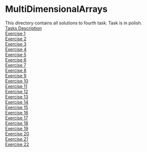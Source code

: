 # MultiDimensionalArrays
This directory contains all solutions to fourth task. Task is in polish.  
<a href="https://github.com/LucasJezap/WDI/tree/master/4.%20MultiDimensionalArrays/cw_04.pdf"> Tasks Description  
<a href="https://github.com/LucasJezap/WDI/tree/master/4.%20MultiDimensionalArrays/Ćw4_1.cpp"> Exercise 1  
<a href="https://github.com/LucasJezap/WDI/tree/master/4.%20MultiDimensionalArrays/Ćw4_2.cpp"> Exercise 2  
<a href="https://github.com/LucasJezap/WDI/tree/master/4.%20MultiDimensionalArrays/Ćw4_3.cpp"> Exercise 3  
<a href="https://github.com/LucasJezap/WDI/tree/master/4.%20MultiDimensionalArrays/Ćw4_4.cpp"> Exercise 4  
<a href="https://github.com/LucasJezap/WDI/tree/master/4.%20MultiDimensionalArrays/Ćw4_5.cpp"> Exercise 5  
<a href="https://github.com/LucasJezap/WDI/tree/master/4.%20MultiDimensionalArrays/Ćw4_6.cpp"> Exercise 6  
<a href="https://github.com/LucasJezap/WDI/tree/master/4.%20MultiDimensionalArrays/Ćw4_7.cpp"> Exercise 7  
<a href="https://github.com/LucasJezap/WDI/tree/master/4.%20MultiDimensionalArrays/Ćw4_8.cpp"> Exercise 8  
<a href="https://github.com/LucasJezap/WDI/tree/master/4.%20MultiDimensionalArrays/Ćw4_9.cpp"> Exercise 9  
<a href="https://github.com/LucasJezap/WDI/tree/master/4.%20MultiDimensionalArrays/Ćw4_10.cpp"> Exercise 10  
<a href="https://github.com/LucasJezap/WDI/tree/master/4.%20MultiDimensionalArrays/Ćw4_11.cpp"> Exercise 11  
<a href="https://github.com/LucasJezap/WDI/tree/master/4.%20MultiDimensionalArrays/Ćw4_12.cpp"> Exercise 12  
<a href="https://github.com/LucasJezap/WDI/tree/master/4.%20MultiDimensionalArrays/Ćw4_13.cpp"> Exercise 13  
<a href="https://github.com/LucasJezap/WDI/tree/master/4.%20MultiDimensionalArrays/Ćw4_14.cpp"> Exercise 14  
<a href="https://github.com/LucasJezap/WDI/tree/master/4.%20MultiDimensionalArrays/Ćw4_15.cpp"> Exercise 15  
<a href="https://github.com/LucasJezap/WDI/tree/master/4.%20MultiDimensionalArrays/Ćw4_16.cpp"> Exercise 16  
<a href="https://github.com/LucasJezap/WDI/tree/master/4.%20MultiDimensionalArrays/Ćw4_17.cpp"> Exercise 17  
<a href="https://github.com/LucasJezap/WDI/tree/master/4.%20MultiDimensionalArrays/Ćw4_18.cpp"> Exercise 18  
<a href="https://github.com/LucasJezap/WDI/tree/master/4.%20MultiDimensionalArrays/Ćw4_19.cpp"> Exercise 19  
<a href="https://github.com/LucasJezap/WDI/tree/master/4.%20MultiDimensionalArrays/Ćw4_20.cpp"> Exercise 20  
<a href="https://github.com/LucasJezap/WDI/tree/master/4.%20MultiDimensionalArrays/Ćw4_21.cpp"> Exercise 21  
<a href="https://github.com/LucasJezap/WDI/tree/master/4.%20MultiDimensionalArrays/Ćw4_22.cpp"> Exercise 22  
